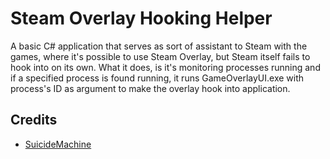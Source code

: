 ﻿Steam Overlay Hooking Helper
=====================
A basic C# application that serves as sort of assistant to Steam with the games, where it's possible to use Steam Overlay, but Steam itself fails to hook into on its own.
What it does, is it's monitoring processes running and if a specified process is found running, it runs GameOverlayUI.exe with process's ID as argument to make the overlay hook into application.

Credits
-------
  * [SuicideMachine](http://twitch.tv/suimachine)
